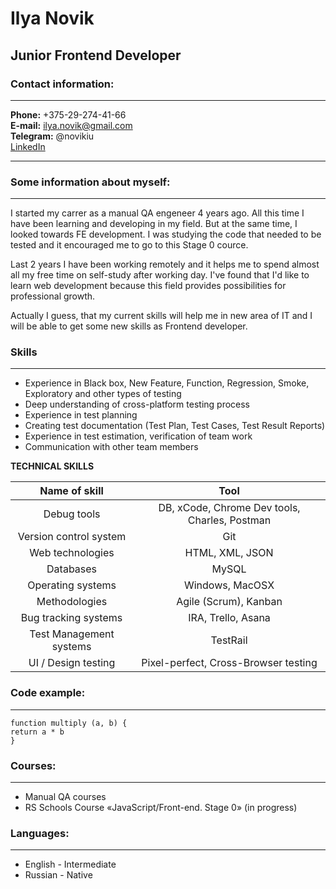 # Ilya Novik

## Junior Frontend Developer

### Contact information:
-----------------------------------------------
**Phone:** +375-29-274-41-66  
**E-mail:** ilya.novik@gmail.com  
**Telegram:** @novikiu  
[LinkedIn](https://www.linkedin.com/in/ilya-novik-16778b195/)

-----------------------------------------------

### Some information about myself:
-----------------------------------------------

I started my carrer as a manual QA engeneer 4 years ago. All this time I have been learning and developing in my field. But at the same time, I looked towards FE development. I was studying the code that needed to be tested and it encouraged me to go to this Stage 0 cource.

Last 2 years I have been working remotely and it helps me  to spend almost all my free time on self-study after working day.
I've found that I'd like to learn web development because this field provides possibilities for professional growth.

Actually I guess, that my current skills will help me in new area of IT and I will be able to get some new skills as Frontend developer.

### Skills
-----------------------------------------------

* Experience in Black box, New Feature, Function, Regression, Smoke, Exploratory and other types of testing
* Deep understanding of cross-platform testing process
* Experience in test planning
* Creating test documentation (Test Plan, Test Cases, Test Result Reports)
* Experience in test estimation, verification of team work
* Сommunication with other team members

**TECHNICAL SKILLS**

Name of skill  | Tool
:-------------: | :-------------:
Debug tools | DB, xCode, Chrome Dev tools, Charles, Postman
Version control system | Git
Web technologies | HTML, XML, JSON
Databases | MySQL
Operating systems | Windows, MacOSX
Methodologies | Agile (Scrum), Kanban
Bug tracking systems | IRA, Trello, Asana
Test Management systems | TestRail
UI / Design testing | Pixel-perfect, Cross-Browser testing

### Code example:
-----------------------------------------------
``` 
function multiply (a, b) {
return a * b
}
```

### Courses:
-----------------------------------------------

* Manual QA courses
* RS Schools Course «JavaScript/Front-end. Stage 0» (in progress)

### Languages:
-----------------------------------------------

* English - Intermediate
* Russian - Native